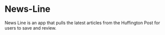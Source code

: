 # News-Line
News Line is an app that pulls the latest articles from the Huffington Post for users to save and review.
